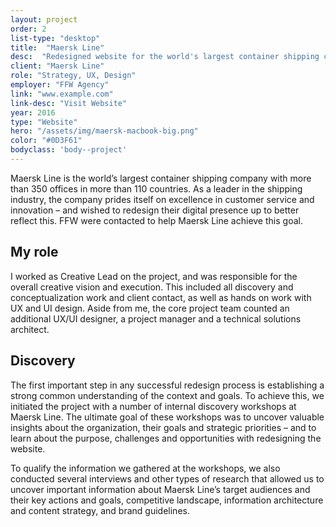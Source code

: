 ```yaml
---
layout: project
order: 2
list-type: "desktop" 
title:  "Maersk Line"
desc:  "Redesigned website for the world's largest container shipping company."
client: "Maersk Line"
role: "Strategy, UX, Design"
employer: "FFW Agency"
link: "www.example.com"
link-desc: "Visit Website"
year: 2016
type: "Website"
hero: "/assets/img/maersk-macbook-big.png"
color: "#0D3F61"
bodyclass: 'body--project'
---
```


Maersk Line is the world’s largest container shipping company with more than 350 offices in more than 110 countries. As a leader in the shipping industry, the company prides itself on excellence in customer service and innovation – and wished to redesign their digital presence up to better reflect this. FFW were contacted to help Maersk Line achieve this goal.

My role
---------
I worked as Creative Lead on the project, and was responsible for the overall creative vision and execution. This included all discovery and conceptualization work and client contact, as well as hands on work with UX and UI design. Aside from me, the core project team counted an additional UX/UI designer, a project manager and a technical solutions architect.

Discovery
---------
The first important step in any successful redesign process is establishing a strong common understanding of the context and goals. To achieve this, we initiated the project with a number of internal discovery workshops at Maersk Line. The ultimate goal of these workshops was to uncover valuable insights about the organization, their goals and strategic priorities – and to learn about the purpose, challenges and opportunities with redesigning the website.

To qualify the information we gathered at the workshops, we also conducted several interviews and other types of research that allowed us to uncover important information about Maersk Line’s target audiences and their key actions and goals, competitive landscape, information architecture and content strategy, and brand guidelines.

